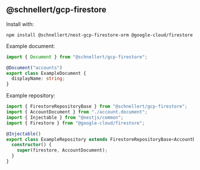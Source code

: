 ## @schnellert/gcp-firestore

Install with:

```
npm install @schnellert/nest-gcp-firestore-orm @google-cloud/firestore
```

Example document:

```ts
import { Document } from "@schnellert/gcp-firestore";

@Document("accounts")
export class ExampleDocument {
  displayName: string;
}
```

Example repository:

```ts
import { FirestoreRepositoryBase } from "@schnellert/gcp-firestore";
import { AccountDocument } from "./account.document";
import { Injectable } from "@nestjs/common";
import { Firestore } from "@google-cloud/firestore";

@Injectable()
export class ExampleRepository extends FirestoreRepositoryBase<AccountDocument> {
  constructor() {
    super(firestore, AccountDocument);
  }
}
```
